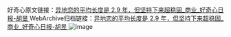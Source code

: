 好奇心原文链接：[异地恋的平均长度是 2.9 年，但坚持下来超稳固_商业_好奇心日报-胡昱 ](https://www.qdaily.com/articles/10272.html)
WebArchive归档链接：[异地恋的平均长度是 2.9 年，但坚持下来超稳固_商业_好奇心日报-胡昱 ](http://web.archive.org/web/20190623155935/https://www.qdaily.com/articles/10272.html)
![image](http://ww3.sinaimg.cn/large/007d5XDply1g3vvuzsscdj30u02nge81)